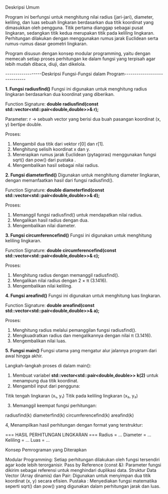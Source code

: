 Deskripsi Umum

Program ini berfungsi untuk menghitung nilai radius (jari-jari), diameter, keliling, dan luas sebuah lingkaran berdasarkan dua titik koordinat yang dimasukkan oleh pengguna.
Titik pertama dianggap sebagai pusat lingkaran, sedangkan titik kedua merupakan titik pada keliling lingkaran.
Perhitungan dilakukan dengan menggunakan rumus jarak Euclidean serta rumus-rumus dasar geometri lingkaran.

Program disusun dengan konsep modular programming, yaitu dengan memecah setiap proses perhitungan ke dalam fungsi yang terpisah agar lebih mudah dibaca, diuji, dan dikelola.

------------------Deskripsi Fungsi-Fungsi dalam Program-----------------------------

**1. Fungsi radiusfind()**
Fungsi ini digunakan untuk menghitung radius lingkaran berdasarkan dua koordinat yang diberikan.

Function Signature:
**double radiusfind(const std::vector<std::pair<double,double>>& r);**

Parameter:
r → sebuah vector yang berisi dua buah pasangan koordinat (x, y) bertipe double.​

Proses:
1. Mengambil dua titik dari vektor r[0] dan r[1].
2. Menghitung selisih koordinat x dan y.
3. Menerapkan rumus jarak Euclidean (pytagoras) menggunakan fungsi sqrt() dan pow() dari pustaka <cmath>.
4. Mengembalikan hasil sebagai nilai radius.


**2. Fungsi diameterfind()**
Digunakan untuk menghitung diameter lingkaran, dengan memanfaatkan hasil dari fungsi radiusfind().

Function Signature:
**double diameterfind(const std::vector<std::pair<double,double>>& d);**

Proses:
1. Memanggil fungsi radiusfind() untuk mendapatkan nilai radius.
2. Mengalikan hasil radius dengan dua.
3. Mengembalikan nilai diameter.

**3. Fungsi circumferencefind()**
Fungsi ini digunakan untuk menghitung keliling lingkaran.

Function Signature:
**double circumferencefind(const std::vector<std::pair<double,double>>& c);**

Proses:

1. Menghitung radius dengan memanggil radiusfind().
2. Mengalikan nilai radius dengan 2 × π (3.1416).
3. Mengembalikan nilai keliling.

**4. Fungsi areafind()**
Fungsi ini digunakan untuk menghitung luas lingkaran.

Function Signature:
**double areafind(const std::vector<std::pair<double,double>>& a);**

Proses:

1. Menghitung radius melalui pemanggilan fungsi radiusfind().
2. Mengkuadratkan radius dan mengalikannya dengan nilai π (3.1416).
3. Mengembalikan nilai luas.

**5. Fungsi main()**
Fungsi utama yang mengatur alur jalannya program dari awal hingga akhir.

Langkah-langkah proses di dalam main():
1. Membuat variabel **std::vector<std::pair<double,double>> k(2)** untuk menampung dua titik koordinat.
2. Mengambil input dari pengguna:

Titik tengah lingkaran (x₁, y₁)
Titik pada keliling lingkaran (x₂, y₂)

3. Memanggil keempat fungsi perhitungan:

radiusfind(k)
diameterfind(k)
circumferencefind(k)
areafind(k)

4, Menampilkan hasil perhitungan dengan format yang terstruktur:

=== HASIL PERHITUNGAN LINGKARAN ===
Radius       = ...
Diameter     = ...
Keliling     = ...
Luas         = ...

Konsep Pemrograman yang Diterapkan

Modular Programming:
Setiap perhitungan dilakukan oleh fungsi tersendiri agar kode lebih terorganisir.
Pass by Reference (const &):
Parameter fungsi dikirim sebagai referensi untuk menghindari duplikasi data.
Struktur Data Vector (Array dinamis) dan Pair:
Digunakan untuk menyimpan dua titik koordinat (x, y) secara efisien.
Pustaka <cmath>:
Menyediakan fungsi matematika seperti sqrt() dan pow() yang digunakan dalam perhitungan jarak dan luas.
